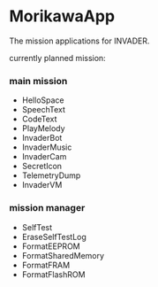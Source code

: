MorikawaApp
===========

The mission applications for INVADER.<br/>

currently planned mission:

### main mission
* HelloSpace
* SpeechText
* CodeText
* PlayMelody
* InvaderBot
* InvaderMusic
* InvaderCam
* SecretIcon
* TelemetryDump
* InvaderVM

### mission manager
* SelfTest
* EraseSelfTestLog
* FormatEEPROM
* FormatSharedMemory
* FormatFRAM
* FormatFlashROM
